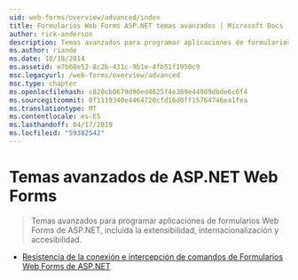 ```yaml
---
uid: web-forms/overview/advanced/index
title: Formularios Web Forms ASP.NET temas avanzados | Microsoft Docs
author: rick-anderson
description: Temas avanzados para programar aplicaciones de formularios Web Forms de ASP.NET, incluida la extensibilidad, internacionalización y accesibilidad.
ms.author: riande
ms.date: 10/18/2014
ms.assetid: e7b68e52-8c2b-431c-9b1e-4fb51f1950c9
msc.legacyurl: /web-forms/overview/advanced
msc.type: chapter
ms.openlocfilehash: c820cb0679d90ed4625f4e389e44989dbde6c6f4
ms.sourcegitcommit: 0f1119340e4464720cfd16d0ff15764746ea1fea
ms.translationtype: MT
ms.contentlocale: es-ES
ms.lasthandoff: 04/17/2019
ms.locfileid: "59382542"
---
```

# <a name="aspnet-web-forms-advanced-topics"></a>Temas avanzados de ASP.NET Web Forms

> Temas avanzados para programar aplicaciones de formularios Web Forms de ASP.NET, incluida la extensibilidad, internacionalización y accesibilidad.


- [Resistencia de la conexión e intercepción de comandos de Formularios Web Forms de ASP.NET](aspnet-web-forms-connection-resiliency-and-command-interception.md)
